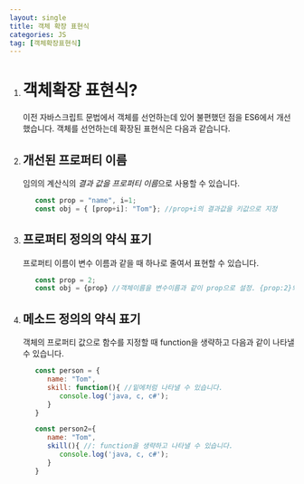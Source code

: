 ```yaml
---
layout: single
title: 객체 확장 표현식
categories: JS
tag: [객체확장표현식]
---
```


1. # 객체확장 표현식?
   이전 자바스크립트 문법에서 객체를 선언하는데 있어 불편했던 점을 ES6에서 개선했습니다. 객체를 선언하는데 확장된 표현식은 다음과 같습니다.
1. ## 개선된 프로퍼티 이름
   임의의 계산식의 *결과 값을 프로퍼티 이름*으로 사용할 수 있습니다.
   ```javascript
      const prop = "name", i=1;
      const obj = { [prop+i]: "Tom"}; //prop+i의 결과값을 키값으로 지정
   ```
1. ## 프로퍼티 정의의 약식 표기
   프로퍼티 이름이 변수 이름과 같을 때 하나로 줄여서 표현할 수 있습니다.
   ```javascript
      const prop = 2;
      const obj = {prop} //객체이름을 변수이름과 같이 prop으로 설정. {prop:2}와 같습니다.
   ```
1. ## 메소드 정의의 약식 표기
   객체의 프로퍼티 값으로 함수를 지정할 때 function을 생략하고 다음과 같이 나타낼 수 있습니다.
   ```javascript
      const person = { 
         name: "Tom",
         skill: function(){ //밑에처럼 나타낼 수 있습니다.
            console.log('java, c, c#');
         }
      }

      const person2={
         name: "Tom",
         skill(){ //: function을 생략하고 나타낼 수 있습니다.
            console.log('java, c, c#');
         }
      }
   ```
